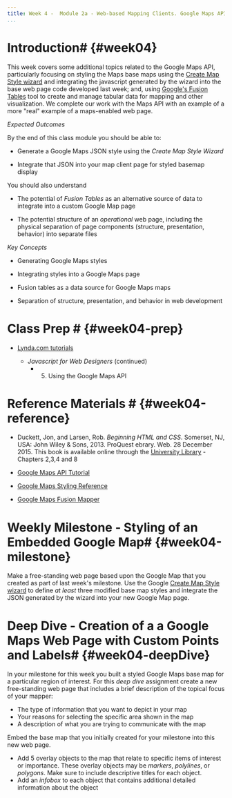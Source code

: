 ```yaml
---
title: Week 4 -  Module 2a - Web-based Mapping Clients. Google Maps API
...
```



<!---------------------------------------------------------------------------->
<!-- Week 04 ----------------------------------------------------------------->
<!-- Lecture 02 a 02 b ------------------------------------------------------->
<!-- Web-based Mapping Clients------------------------------------------------>
<!-- Google Maps API---------------------------------------------------------->
<!---------------------------------------------------------------------------->
 

# Introduction# {#week04}

This week covers some additional topics related to the Google Maps API, particularly focusing on styling the Maps base maps using the [Create Map Style wizard](https://mapstyle.withgoogle.com) and integrating the javascript generated by the wizard into the base web page code developed last week; and, using [Google's Fusion Tables](http://www.google.com/fusiontables/public/tour/index.html) tool to create and manage tabular data for mapping and other visualization. We complete our work with the Maps API with an example of a more "real" example of a maps-enabled web page. 


*Expected Outcomes*

By the end of this class module you should be able to:

* Generate a Google Maps JSON style using the _Create Map Style Wizard_

* Integrate that JSON into your map client page for styled basemap display

You should also understand

* The potential of _Fusion Tables_ as an alternative source of data to integrate into a custom Google Map page

* The potential structure of an _operational_ web page, including the physical separation of page components (structure, presentation, behavior) into separate files 


*Key Concepts*

* Generating Google Maps styles

* Integrating styles into a Google Maps page

* Fusion tables as a data source for Google Maps maps

* Separation of structure, presentation, and behavior in web development 


# Class Prep # {#week04-prep}

* [Lynda.com tutorials](http://www.lynda.com/SharedPlaylist/2b710369c9ec4d8c964467225c6610ad?org=unm.edu)

	* *Javascript for Web Designers* (continued)
		* 5. Using the Google Maps API


# Reference Materials # {#week04-reference}

*  Duckett, Jon, and Larsen, Rob. *Beginning HTML and CSS*. Somerset, NJ, USA: John Wiley & Sons, 2013. ProQuest ebrary. Web. 28 December 2015. This book is available online through the [University Library](http://site.ebrary.com.libproxy.unm.edu/lib/unma/detail.action?docID=10667426) - Chapters 2,3,4 and 8

* [Google Maps API Tutorial](http://code.google.com/apis/maps/documentation/javascript/tutorial.html)

* [Google Maps Styling Reference](https://developers.google.com/maps/documentation/javascript/styling)

* [Google Maps Fusion Mapper](https://support.google.com/fusiontables/answer/184641?hl=en)


# Weekly Milestone - Styling of an Embedded Google Map# {#week04-milestone}

Make a free-standing web page based upon the Google Map that you created as part of last week's milestone. Use the Google [Create Map Style wizard](https://mapstyle.withgoogle.com) to define _at least_ three modified base map styles and integrate the JSON generated by the wizard into your new Google Map page.


# Deep Dive - Creation of a a Google Maps Web Page with Custom Points and Labels# {#week04-deepDive}

In your milestone for this week you built a styled Google Maps base map for a particular region of interest. For this *deep dive* assignment create a new free-standing web page that includes a brief description of the topical focus of your mapper:

* The type of information that you want to depict in your map
* Your reasons for selecting the specific area shown in the map
* A description of what you are trying to communicate with the map

Embed the base map that you initially created for your milestone into this new web page.

* Add 5 overlay objects to the map that relate to specific items of interest or importance. These overlay objects may be _markers_, _polylines_, or _polygons_. Make sure to include descriptive titles for each object.
* Add an _infobox_ to each object that contains additional detailed information about the object


